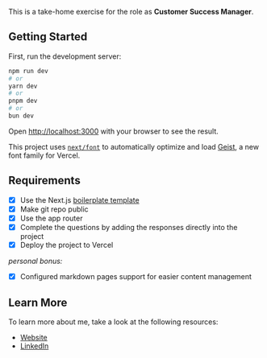 This is a take-home exercise for the role as **Customer Success Manager**.

## Getting Started

First, run the development server:

```bash
npm run dev
# or
yarn dev
# or
pnpm dev
# or
bun dev
```

Open [http://localhost:3000](http://localhost:3000) with your browser to see the result.

This project uses [`next/font`](https://nextjs.org/docs/app/building-your-application/optimizing/fonts) to automatically optimize and load [Geist](https://vercel.com/font), a new font family for Vercel.

## Requirements

- [x] Use the Next.js [boilerplate template](https://vercel.com/templates/next.js/nextjs-boilerplate)
- [x] Make git repo public
- [x] Use the app router
- [x] Complete the questions by adding the responses directly into the project
- [x] Deploy the project to Vercel

_personal bonus:_

- [x] Configured markdown pages support for easier content management

## Learn More

To learn more about me, take a look at the following resources:

- [Website](https://johannes.bradt.me/)
- [LinkedIn](https://www.linkedin.com/in/johannesbradt/)

